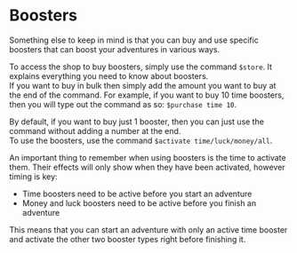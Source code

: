 # Boosters

Something else to keep in mind is that you can buy and use specific boosters that can boost your adventures in various ways. 

To access the shop to buy boosters, simply use the command `$store`. It explains everything you need to know about boosters.  
If you want to buy in bulk then simply add the amount you want to buy at the end of the command. For example, if you want to buy 10 time boosters, then you will type out the command as so: `$purchase time 10`.

By default, if you want to buy just 1 booster, then you can just use the command without adding a number at the end.  
To use the boosters, use the command `$activate time/luck/money/all`.

An important thing to remember when using boosters is the time to activate them. Their effects will only show when they have been activated, however timing is key:

- Time boosters need to be active before you start an adventure
- Money and luck boosters need to be active before you finish an adventure

This means that you can start an adventure with only an active time booster and activate the other two booster types right before finishing it.
